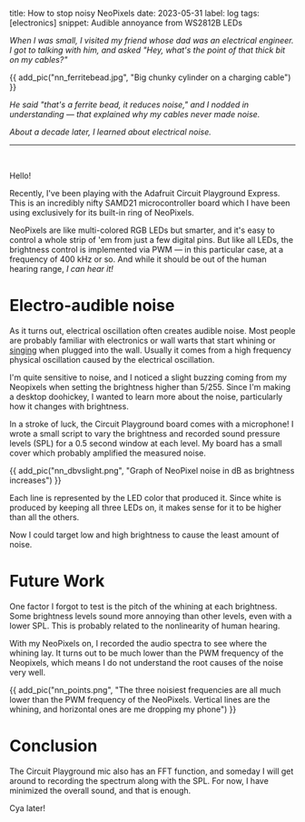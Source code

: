 title: How to stop noisy NeoPixels
date: 2023-05-31
label: log
tags: [electronics]
snippet: Audible annoyance from WS2812B LEDs

_When I was small, I visited my friend whose dad was an electrical engineer. I got to talking with him, and asked "Hey, what's the point of that thick bit on my cables?"_

{{ add_pic("nn_ferritebead.jpg", "Big chunky cylinder on a charging cable") }}

_He said "that's a ferrite bead, it reduces noise," and I nodded in understanding — that explained why my cables never made noise._

_About a decade later, I learned about electrical noise._

<hr><br>

Hello!

Recently, I've been playing with the Adafruit Circuit Playground Express. This is an incredibly nifty SAMD21 microcontroller board which I have been using exclusively for its built-in ring of NeoPixels.

NeoPixels are like multi-colored RGB LEDs but smarter, and it's easy to control a whole strip of 'em from just a few digital pins. But like all LEDs, the brightness control is implemented via PWM — in this particular case, at a frequency of 400 kHz or so. And while it should be out of the human hearing range, _I can hear it!_

# Electro-audible noise
As it turns out, electrical oscillation often creates audible noise. Most people are probably familiar with electronics or wall warts that start whining or [singing](https://product.tdk.com/system/files/contents/faq/capacitors-0031/singing_capacitors_piezoelectric_effect.pdf) when plugged into the wall. Usually it comes from a high frequency physical oscillation caused by the electrical oscillation. 

I'm quite sensitive to noise, and I noticed a slight buzzing coming from my Neopixels when setting the brightness higher than 5/255. Since I'm making a desktop doohickey, I wanted to learn more about the noise, particularly how it changes with brightness. 

In a stroke of luck, the Circuit Playground board comes with a microphone! I wrote a small script to vary the brightness and recorded sound pressure levels (SPL) for a 0.5 second window at each level. My board has a small cover which probably amplified the measured noise. 


{{ add_pic("nn_dbvslight.png", "Graph of NeoPixel noise in dB as brightness increases") }}

Each line is represented by the LED color that produced it. Since white is produced by keeping all three LEDs on, it makes sense for it to be higher than all the others. 

Now I could target low and high brightness to cause the least amount of noise.


# Future Work
One factor I forgot to test is the pitch of the whining at each brightness. Some brightness levels sound more annoying than other levels, even with a lower SPL. This is probably related to the nonlinearity of human hearing. 

With my NeoPixels on, I recorded the audio spectra to see where the whining lay. It turns out to be much lower than the PWM frequency of the Neopixels, which means I do not understand the root causes of the noise very well. 

{{ add_pic("nn_points.png", "The three noisiest frequencies are all much lower than the PWM frequency of the NeoPixels. Vertical lines are the whining, and horizontal ones are me dropping my phone") }}

# Conclusion
The Circuit Playground mic also has an FFT function, and someday I will get around to recording the spectrum along with the SPL. For now, I have minimized the overall sound, and that is enough. 

Cya later!